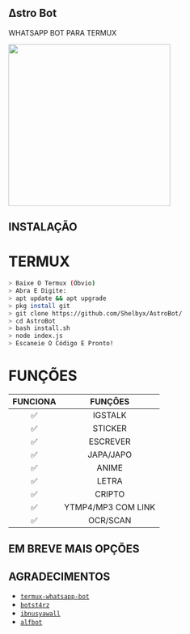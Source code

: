 ## ∆stro Bot
WHATSAPP BOT PARA TERMUX


<img src = "https://media1.tenor.com/images/3ed6ab449b5d63689c0c4890f3f9bfe5/tenor.gif?itemid=19592912" width="320">




## INSTALAÇÃO

# TERMUX
```bash
> Baixe O Termux (Óbvio)
> Abra E Digite:
> apt update && apt upgrade
> pkg install git
> git clone https://github.com/Shelbyx/AstroBot/
> cd AstroBot
> bash install.sh
> node index.js
> Escaneie O Código E Pronto!
```


# FUNÇÕES

| FUNCIONA       |               FUNÇÕES     |
| :-----------: | :--------------------------------:  |
|       ✅       | IGSTALK                           |
|       ✅       | STICKER                           |
|       ✅       | ESCREVER                          |
|       ✅       | JAPA/JAPO                         |
|       ✅       | ANIME                             |
|       ✅       | LETRA                             |
|       ✅       | CRIPTO                            |
|       ✅       | YTMP4/MP3 COM LINK                            |
|       ✅       | OCR/SCAN                            |

## EM BREVE MAIS OPÇÕES




## AGRADECIMENTOS
* [`termux-whatsapp-bot`](https://github.com/fdciabdul/termux-whatsapp-bot)
* [`botst4rz`](https://github.com/Bintang73/botst4rz)
* [`ibnusyawall`](https://github.com/ibnusyawall)
* [`alfbot`](https://github.com/alfiansx/alfbot)
